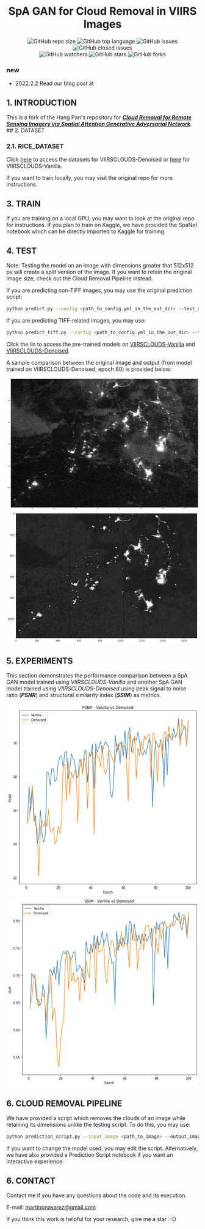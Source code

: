 <div align="center">
<h1>SpA GAN for Cloud Removal in VIIRS Images</h1>
</div>

<div align="center">
<img alt="GitHub repo size" src="https://img.shields.io/github/repo-size/Martinnavs/SpA-GAN_for_cloud_removal?color=green"> <img alt="GitHub top language" src="https://img.shields.io/github/languages/top/Martinnavs/SpA-GAN_for_cloud_removal">  <img alt="GitHub issues" src="https://img.shields.io/github/issues/Martinnavs/SpA-GAN_for_cloud_removal"> <img alt="GitHub closed issues" src="https://img.shields.io/github/issues-closed/Martinnavs/SpA-GAN_for_cloud_removal?color=red">
</div>
<div align="center">
<img alt="GitHub watchers" src="https://img.shields.io/github/watchers/Martinnavs/SpA-GAN_for_cloud_removal?style=social"> <img alt="GitHub stars" src="https://img.shields.io/github/stars/Martinnavs/SpA-GAN_for_cloud_removal?style=social"> <img alt="GitHub forks" src="https://img.shields.io/github/forks/Martinnavs/SpA-GAN_for_cloud_removal?style=social">
</div>


### new

- 2022.2.2 Read our blog post at  


## 1. INTRODUCTION

This is a fork of the Hang Pan's repository for [***Cloud Removal for Remote Sensing Imagery via Spatial Attention Generative Adversarial Network***](https://github.com/Penn000/SpA-GAN_for_cloud_removal). ## 2. DATASET

### 2.1. RICE_DATASET

Click [here](https://www.kaggle.com/anthonymartinnavarez/viirscloudsdenoised) to access the datasets for VIIRSCLOUDS-Denoised or [here](https://www.kaggle.com/anthonymartinnavarez/viirscloudsvanilla) for VIIRSCLOUDS-Vanilla.

If you want to train locally, you may visit the original repo for more instructions.

## 3. TRAIN

If you are training on a local GPU, you may want to look at the original repo for instructions. If you plan to train on Kaggle, we have provided the SpaNet notebook which can be directly imported to Kaggle for training.

## 4. TEST

Note: Testing the model on an image with dimensions greater that 512x512 px will create a split version of the image. If you want to retain the original image size, check out the Cloud Removal Pipeline instead.

If you are predicting non-TIFF images, you may use the original prediction script:

```bash
python predict.py --config <path_to_config.yml_in_the_out_dir> --test_dir <path_to_a_directory_stored_test_data> --out_dir <path_to_an_output_directory> --pretrained <path_to_a_pretrained_model> --cuda
```

If you are predicting TIFF-related images, you may use:

```bash
python predict_tiff.py --config <path_to_config.yml_in_the_out_dir> --test_dir <path_to_a_directory_stored_test_data> --out_dir <path_to_an_output_directory> --pretrained <path_to_a_pretrained_model> --cuda
```

Click the lin to access the pre-trained models on [VIIRSCLOUDS-Vanilla](https://drive.google.com/drive/folders/1nJKkBOVR-xoV8T0kvrBdWhXS1f9XZWiX?usp=sharing) and [VIIRSCLOUDS-Denoised](https://drive.google.com/drive/folders/1x_1gFPVfygBlAWzKTf6uTvCCcRNqNylP?usp=sharing).

A sample comparison between the original image and output (from model trained on VIIRSCLOUDS-Denoised, epoch 60) is provided below:

<div align="center"><img src="./readme_images/base_img.png"></div>

<div align="center"><img src="./readme_images/cleaned_img.png"></div>

## 5. EXPERIMENTS

This section demonstrates the performance comparison between a SpA GAN model trained using *VIIRSCLOUDS-Vanilla* and another SpA GAN model trained using *VIIRSCLOUDS-Denoised*  using peak signal to noise ratio (***PSNR***) and structural similarity index (***SSIM***) as metrics.


<div align="center"><img src="./readme_images/metrics1.png"></div>

<div align="center"><img src="./readme_images/metrics2.png"></div>


## 6. CLOUD REMOVAL PIPELINE

We have provided a script which removes the clouds of an image while retaining its dimensions unlike the testing script. To do this, you may use:

```bash
python prediction_script.py --input_image <path_to_image> --output_image <path_to_a_directory/output_image_name> --gpu <omit if using CPU> 
```

If you want to change the model used, you may edit the script. Alternatively, we have also provided a Prediction Script notebook if you want an interactive experience.

## 6. CONTACT

Contact me if you have any questions about the code and its execution.

E-mail: martinpnavarez@gmail.com

If you think this work is helpful for your research, give me a star :-D
